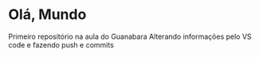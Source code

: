 # Olá, Mundo
 Primeiro repositório na aula do Guanabara
Alterando informações pelo VS code e fazendo push e commits
